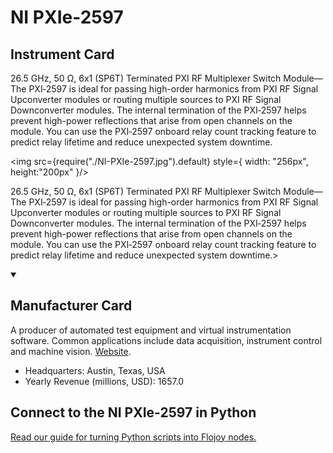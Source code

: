 
# NI PXIe-2597

## Instrument Card

<div className="flex">

<div>

26.5 GHz, 50 Ω, 6x1 (SP6T) Terminated PXI RF Multiplexer Switch Module—The PXI‑2597 is ideal for passing high-order harmonics from PXI RF Signal Upconverter modules or routing multiple sources to PXI RF Signal Downconverter modules. The internal termination of the PXI‑2597 helps prevent high-power reflections that arise from open channels on the module. You can use the PXI‑2597 onboard relay count tracking feature to predict relay lifetime and reduce unexpected system downtime.

</div>

<img src={require("./NI-PXIe-2597.jpg").default} style={ width: "256px", height:"200px" }/>

</div>

26.5 GHz, 50 Ω, 6x1 (SP6T) Terminated PXI RF Multiplexer Switch Module—The PXI‑2597 is ideal for passing high-order harmonics from PXI RF Signal Upconverter modules or routing multiple sources to PXI RF Signal Downconverter modules. The internal termination of the PXI‑2597 helps prevent high-power reflections that arise from open channels on the module. You can use the PXI‑2597 onboard relay count tracking feature to predict relay lifetime and reduce unexpected system downtime.>

<details open>
<summary><h2>Manufacturer Card</h2></summary>

A producer of automated test equipment and virtual instrumentation software. Common applications include data acquisition, instrument control and machine vision. <a href="https://www.ni.com/en-ca.html">Website</a>.

<ul>
  <li>Headquarters: Austin, Texas, USA</li>
  <li>Yearly Revenue (millions, USD): 1657.0</li>
</ul>
</details>

## Connect to the NI PXIe-2597 in Python

[Read our guide for turning Python scripts into Flojoy nodes.](https://docs.flojoy.ai/custom-nodes/creating-custom-node/)



